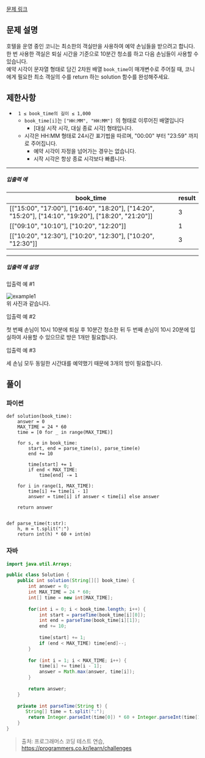 [문제 링크](https://school.programmers.co.kr/learn/courses/30/lessons/155651?language=java) 


## 문제 설명

<p>호텔을 운영 중인 코니는 최소한의 객실만을 사용하여 예약 손님들을 받으려고 합니다. 한 번 사용한 객실은 퇴실 시간을 기준으로 10분간 청소를 하고 다음 손님들이 사용할 수 있습니다.<br>
예약 시각이 문자열 형태로 담긴 2차원 배열&nbsp;<code>book_time</code>이 매개변수로 주어질 때, 코니에게 필요한 최소 객실의 수를 return 하는 solution 함수를 완성해주세요.</p>

## 제한사항

<ul>
<li> <code> 1 ≤ book_time의 길이 ≤ 1,000 </code>

<ul>
<li><code>book_time[i]</code>는 <code>["HH:MM", "HH:MM"] </code>의 형태로 이루어진 배열입니다

<ul>
<li>[대실 시작 시각, 대실 종료 시각] 형태입니다.</li>
</ul></li>
<li>시각은 HH:MM 형태로 24시간 표기법을 따르며, "00:00" 부터 "23:59" 까지로 주어집니다.

<ul>
<li>예약 시각이 자정을 넘어가는 경우는 없습니다.</li>
<li>시작 시각은 항상 종료 시각보다 빠릅니다.</li>
</ul></li>
</ul></li>
</ul>

<hr>

<h5>입출력 예</h5>
<table class="table">
        <thead><tr>
<th>book_time</th>
<th>result</th>
</tr>
</thead>
        <tbody><tr>
<td>[["15:00", "17:00"], ["16:40", "18:20"], ["14:20", "15:20"], ["14:10", "19:20"], ["18:20", "21:20"]]</td>
<td>3</td>
</tr>
<tr>
<td>[["09:10", "10:10"], ["10:20", "12:20"]]</td>
<td>1</td>
</tr>
<tr>
<td>[["10:20", "12:30"], ["10:20", "12:30"], ["10:20", "12:30"]]</td>
<td>3</td>
</tr>
</tbody>
      </table>
<hr>

<h5>입출력 예 설명</h5>

<p>입출력 예 #1</p>

<p><img src="https://user-images.githubusercontent.com/62426665/199907266-561e3b75-84eb-4da1-930c-a6ac8fa82a79.png" title="" alt="example1"><br>
위 사진과 같습니다.</p>

<p>입출력 예 #2</p>

<p>첫 번째 손님이 10시 10분에 퇴실 후 10분간 청소한 뒤 두 번째 손님이 10시 20분에 입실하여 사용할 수 있으므로 방은 1개만 필요합니다.</p>

<p>입출력 예 #3</p>

<p>세 손님 모두 동일한 시간대를 예약했기 때문에 3개의 방이 필요합니다.</p>

## 풀이
### 파이썬
```python3
def solution(book_time):
    answer = 0
    MAX_TIME = 24 * 60
    time = [0 for _ in range(MAX_TIME)]
    
    for s, e in book_time:
        start, end = parse_time(s), parse_time(e)
        end += 10
        
        time[start] += 1
        if end < MAX_TIME:
            time[end] -= 1
    
    for i in range(1, MAX_TIME):
        time[i] += time[i - 1]
        answer = time[i] if answer < time[i] else answer

    return answer


def parse_time(t:str):
    h, m = t.split(":")
    return int(h) * 60 + int(m)
```

### 자바
```java
import java.util.Arrays;

public class Solution {
    public int solution(String[][] book_time) {
        int answer = 0;
        int MAX_TIME = 24 * 60;
        int[] time = new int[MAX_TIME];
        
        for(int i = 0; i < book_time.length; i++) {
            int start = parseTime(book_time[i][0]);
            int end = parseTime(book_time[i][1]);
            end += 10;
            
            time[start] += 1;
            if (end < MAX_TIME) time[end]--;
        }
        
        for (int i = 1; i < MAX_TIME; i++) {
            time[i] += time[i - 1];
            answer = Math.max(answer, time[i]);
        }
        
        return answer;
    }
    
    private int parseTime(String t) {
       String[] time = t.split(":");
        return Integer.parseInt(time[0]) * 60 + Integer.parseInt(time[1]);
    }
}
```

> 출처: 프로그래머스 코딩 테스트 연습, https://programmers.co.kr/learn/challenges
